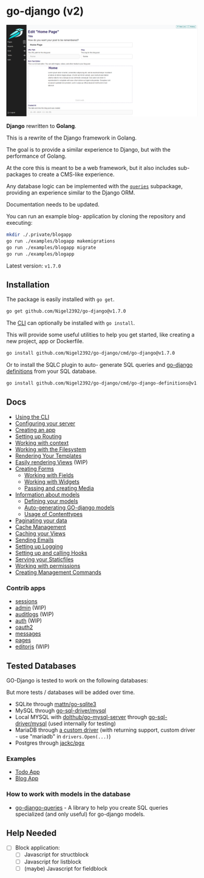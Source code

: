 # go-django (v2)

![1719351174099](.github/image/README/1719351174099.png)

**Django** rewritten to **Golang**.

This is a rewrite of the Django framework in Golang.

The goal is to provide a similar experience to Django, but with the performance of Golang.

At the core this is meant to be a web framework, but it also includes sub-packages to create a CMS-like experience.

Any database logic can be implemented with the [`queries`](./queries/README.md) subpackage, providing an experience similar to
the Django ORM.

Documentation needs to be updated.

You can run an example blog- application by cloning the repository and executing:
```bash
mkdir ./.private/blogapp
go run ./examples/blogapp makemigrations
go run ./examples/blogapp migrate
go run ./examples/blogapp
```

Latest version: `v1.7.0`

## Installation

The package is easily installed with `go get`.

```bash
go get github.com/Nigel2392/go-django@v1.7.0
```

The [CLI](./docs/cli.md) can optionally be installed with `go install`.

This will provide some useful utilities to help you get started, like creating a new project, app or Dockerfile.

```bash
go install github.com/Nigel2392/go-django/cmd/go-django@v1.7.0
```

Or to install the SQLC plugin to auto- generate SQL queries and [go-django definitions](./docs/sqlc.md) from your SQL database.

```bash
go install github.com/Nigel2392/go-django/cmd/go-django-definitions@v1.7.0
```

## Docs

- [Using the CLI](./docs/cli.md)
- [Configuring your server](./docs/configuring.md)
- [Creating an app](./docs/apps.md)
- [Setting up Routing](./docs/routing.md)
- [Working with context](./docs/context.md)
- [Working with the Filesystem](./docs/filesystem.md)
- [Rendering Your Templates](./docs/rendering.md)
- [Easily rendering Views](./docs/views.md) (WIP)
- [Creating Forms](./docs/forms/readme.md)
  - [Working with Fields](./docs/forms/fields.md)
  - [Working with Widgets](./docs/forms/widgets.md)
  - [Passing and creating Media](./docs/forms/media.md)
- [Information about models](./docs/models.md)
  - [Defining your models](./docs/attrs/attrs.md)
  - [Auto-generating GO-django models](./docs/sqlc.md)
  - [Usage of Contenttypes](./docs/contenttypes.md)
- [Paginating your data](./docs/pagination.md)
- [Cache Management](./docs/cache.md)
- [Caching your Views](./docs/caching_views.md)
- [Sending Emails](./docs/mail.md)
- [Setting up Logging](./docs/logging.md)
- [Setting up and calling Hooks](./docs/hooks.md)
- [Serving your Staticfiles](./docs/staticfiles.md)
- [Working with permissions](./docs/permissions.md)
- [Creating Management Commands](./docs/commands.md)

### Contrib apps

- [sessions](./docs/apps/sessions.md)
- [admin](./docs/apps/admin) (WIP)
- [auditlogs](./docs/apps/auditlogs.md) (WIP)
- [auth](./docs/apps/auth) (WIP)
- [oauth2](./docs/apps/oauth2.md)
- [messages](./docs/apps/messages.md)
- [pages](./docs/apps/pages/readme.md)
- [editorjs](./docs/apps/editor.md) (WIP)

## Tested Databases

GO-Django is tested to work on the following databases:

But more tests / databases will be added over time.

- SQLite through [mattn/go-sqlite3](https://github.com/mattn/go-sqlite3)
- MySQL through [go-sql-driver/mysql](https://github.com/go-sql-driver/mysql)
- Local MYSQL with [dolthub/go-mysql-server](https://github.com/dolthub/go-mysql-server) through [go-sql-driver/mysql](https://github.com/go-sql-driver/mysql) (used internally for testing)
- MariaDB through [a custom driver](https://github.com/Nigel2392/go-django/queries/blob/main/src/drivers/drivers.go#L38) (with returning support, custom driver - use "mariadb" in `drivers.Open(...)`)
- Postgres through [jackc/pgx](https://github.com/jackc/pgx)

### Examples

- [Todo App](./docs/examples/todos.md)
- [Blog App](./docs/examples/blog.md)

### How to work with models in the database

- [go-django-queries](./queries/README.md) - A library to help you create SQL queries specialized (and only useful) for go-django models.

## Help Needed

- [ ] Block application:
  - [ ] Javascript for structblock
  - [ ] Javascript for listblock
  - [ ] (maybe) Javascript for fieldblock
